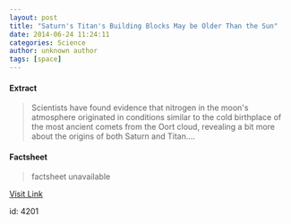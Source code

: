 ```yaml
---
layout: post
title: "Saturn's Titan's Building Blocks May be Older Than the Sun"
date: 2014-06-24 11:24:11
categories: Science
author: unknown author
tags: [space]
---
```



#### Extract
>Scientists have found evidence that nitrogen in the moon's atmosphere originated in conditions similar to the cold birthplace of the most ancient comets from the Oort cloud, revealing a bit more about the origins of both Saturn and Titan....

#### Factsheet
>factsheet unavailable

[Visit Link](http://www.scienceworldreport.com/articles/15624/20140624/saturns-titans-building-blocks-older-sun.htm)

id:    4201


